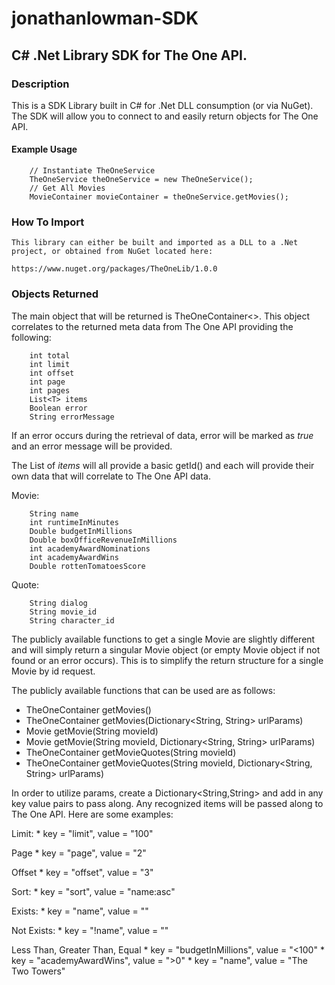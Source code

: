 # jonathanlowman-SDK
## C# .Net Library SDK for The One API.

### Description

This is a SDK Library built in C# for .Net DLL consumption (or via NuGet).  The SDK will allow you to connect to and easily return objects for The One API.

#### Example Usage

        // Instantiate TheOneService
        TheOneService theOneService = new TheOneService();
        // Get All Movies
        MovieContainer movieContainer = theOneService.getMovies();

### How To Import

    This library can either be built and imported as a DLL to a .Net project, or obtained from NuGet located here:

    https://www.nuget.org/packages/TheOneLib/1.0.0

### Objects Returned

The main object that will be returned is TheOneContainer<>.  This object correlates to the returned meta data from The One API providing the following:

        int total
        int limit
        int offset
        int page
        int pages
        List<T> items
        Boolean error
        String errorMessage

If an error occurs during the retrieval of data, error will be marked as *true* and an error message will be provided.

The List of *items* will all provide a basic getId() and each will provide their own data that will correlate to The One API data.

Movie:

        String name
        int runtimeInMinutes
        Double budgetInMillions
        Double boxOfficeRevenueInMillions
        int academyAwardNominations
        int academyAwardWins
        Double rottenTomatoesScore

Quote:

        String dialog
        String movie_id
        String character_id


The publicly available functions to get a single Movie are slightly different and will simply return a singular Movie object (or empty Movie object if not found or an error occurs).  This is to simplify the return structure for a single Movie by id request.


The publicly available functions that can be used are as follows:

* TheOneContainer<Movie> getMovies()
* TheOneContainer<Movie> getMovies(Dictionary<String, String> urlParams)
* Movie getMovie(String movieId)
* Movie getMovie(String movieId, Dictionary<String, String> urlParams)
* TheOneContainer<Quote> getMovieQuotes(String movieId)
* TheOneContainer<Quote> getMovieQuotes(String movieId, Dictionary<String, String> urlParams)

In order to utilize params, create a Dictionary<String,String> and add in any key value pairs to pass along.  Any recognized items will be passed along to The One API.  Here are some examples:

Limit:
    * key = "limit", value = "100"

Page
    * key = "page", value = "2"

Offset
    * key = "offset", value = "3"

Sort:
    * key = "sort", value = "name:asc"

Exists:
    * key = "name", value = ""

Not Exists:
    * key = "!name", value = ""

Less Than, Greater Than, Equal
    * key = "budgetInMillions", value = "<100"
    * key = "academyAwardWins", value = ">0"
    * key = "name", value = "The Two Towers"
